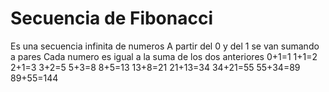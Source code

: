 # Secuencia de Fibonacci

Es una secuencia infinita de numeros 
A partir del 0 y del 1 se van sumando a pares
Cada numero es igual a la suma de los dos anteriores
0+1=1
1+1=2
2+1=3
3+2=5
5+3=8
8+5=13
13+8=21
21+13=34
34+21=55
55+34=89
89+55=144
